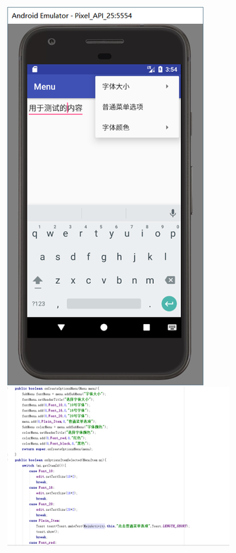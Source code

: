 ![](https://github.com/summer1168/Androidwarehouse/raw/master/MyApplication4/img/3.png)
![](https://github.com/summer1168/Androidwarehouse/raw/master/MyApplication4/img/3-1.png)
